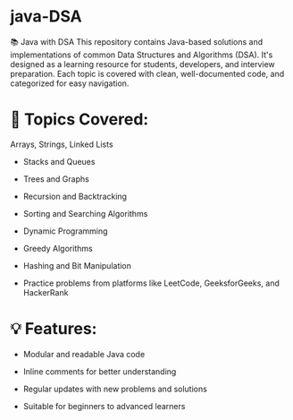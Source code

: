 # java-DSA
📚 Java with DSA This repository contains Java-based solutions and implementations of common Data Structures and Algorithms (DSA). It's designed as a learning resource for students, developers, and interview preparation. Each topic is covered with clean, well-documented code, and categorized for easy navigation.

# 🚀 Topics Covered:
Arrays, Strings, Linked Lists

- Stacks and Queues

- Trees and Graphs

- Recursion and Backtracking

- Sorting and Searching Algorithms

- Dynamic Programming

- Greedy Algorithms

- Hashing and Bit Manipulation

- Practice problems from platforms like LeetCode, GeeksforGeeks, and HackerRank

# 💡 Features:
- Modular and readable Java code

- Inline comments for better understanding

- Regular updates with new problems and solutions

- Suitable for beginners to advanced learners

